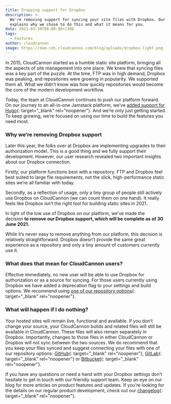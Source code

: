 ```yaml
---
title: Dropping support for Dropbox
description: >-
  We're removing support for syncing your site files with Dropbox. Our article
  explains why we chose to do this and what it means for you.
date: 2021-03-10T08:00:00+1300
tags:
  - Features
author: cloudcannon
image: https://dam-cdn.cloudcannon.com/blog/uploads/dropbox-light.png
---
```

In 2015, CloudCannon started as a humble static site platform, bringing all the aspects of site management into one place. We knew that syncing files was a key part of the puzzle. At the time, FTP was in high demand, Dropbox was peaking, and repositories were growing in popularity. We supported them all. What we didn’t know was how quickly repositories would become the core of the modern development workflow.&nbsp;

Today, the team at CloudCannon continues to push our platform forward. On our journey to an all-in-one Jamstack platform, we’ve [added support for Hugo](https://cloudcannon.com/blog/hugo-support-in-cloudcannon/){: target="_blank" rel="noopener"}. And we’re only just getting started. To keep growing, we’re focused on using our time to build the features you need most.&nbsp;

### **Why we’re removing Dropbox support**

Later this year, the folks over at Dropbox are implementing upgrades to their authorization model. This is a good thing and we fully support their development. However, our user research revealed two important insights about our Dropbox connection.&nbsp;

Firstly, our platform functions best with a repository. FTP and Dropbox feel best suited to large file requirements, not the slick, high-performance static sites we’re all familiar with today.&nbsp;

Secondly, as a reflection of usage, only a tiny group of people still actively use Dropbox on CloudCannon (we can count them on one hand). It really feels like Dropbox isn’t the right tool for building static sites in 2021.

In light of the low use of Dropbox on our platform, we’ve made the decision&nbsp;**to remove our Dropbox support, which will be complete as of 30 June 2021.&nbsp;**

While it’s never easy to remove anything from our platform, this decision is relatively straightforward. Dropbox doesn’t provide the same great experience as a repository and only a tiny amount of customers currently use it.&nbsp;

### **What does that mean for CloudCannon users?&nbsp;**

Effective immediately, no new user will be able to use Dropbox for authorization or as a source for syncing. For those users currently using Dropbox we have added a deprecation flag to your settings and build options. We recommend using [one of our repository options](https://cloudcannon.com/documentation/sync/#introduction){: target="_blank" rel="noopener"}.&nbsp;

### **What will happen if I do nothing?**

Your hosted sites will remain live, functional and available. If you don’t change your source, your CloudCannon builds and related files will still be available in CloudCannon. These files will also remain separately in Dropbox. Importantly, changes to those files in either CloudCannon or Dropbox will not sync between the two sources. We do recommend that you keep your files synced and suggest connecting your files with one of our repository options: [GitHub](https://github.com/){: target="_blank" rel="noopener"}, [GitLab](https://about.gitlab.com/){: target="_blank" rel="noopener"} or [Bitbucket](https://bitbucket.org/){: target="_blank" rel="noopener"}.

If you have any questions or need a hand with your Dropbox settings don’t hesitate to get in touch with our friendly support team. Keep an eye on our blog for more articles on product features and updates. If you’re looking for the details on our regular product development, check out our [changelog](https://cloudcannon.com/changelog/){: target="_blank" rel="noopener"}.&nbsp;
